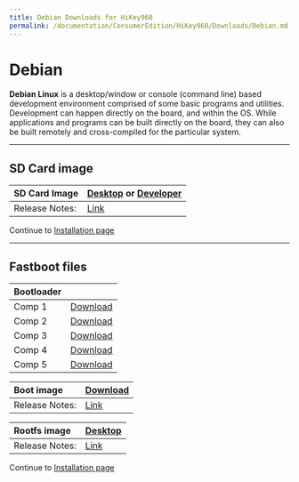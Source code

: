 ```yaml
---
title: Debian Downloads for HiKey960
permalink: /documentation/ConsumerEdition/HiKey960/Downloads/Debian.md.html
---
```

# Debian

**Debian Linux** is a desktop/window or console (command line) based development environment comprised of some basic programs and utilities. Development can happen directly on the board, and within the OS. While applications and programs can be built directly on the board, they can also be built remotely and cross-compiled for the particular system.

***

## SD Card image

|   SD Card Image   |    [Desktop]() or [Developer]()     |
|:------------------|:------------------------------------|
|Release Notes:     |[Link]()                             |

Continue to [Installation page](../Installation/)

***

## Fastboot files

|   Bootloader |                        |
|:-------------|:-----------------------|
| Comp 1       | [Download]()           |
| Comp 2       | [Download]()           |
| Comp 3       | [Download]()           |
| Comp 4       | [Download]()           |
| Comp 5       | [Download]()           |

|   Boot image      |    [Download]()        |
|:------------------|:-----------------------|
|Release Notes:     |[Link]()                |

|   Rootfs image    |    [Desktop]()                    |
|:------------------|:----------------------------------|
|Release Notes:     |[Link]()                           |

Continue to [Installation page](../Installation/)
